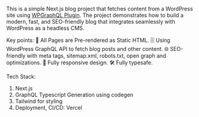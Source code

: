 This is a simple Next.js blog project that fetches content from a WordPress site using [WPGraphQL Plugin](https://www.wpgraphql.com/). The project demonstrates how to build a modern, fast, and SEO-friendly blog that integrates seamlessly with WordPress as a headless CMS.

Key points:
🚀 All Pages are Pre-rendered as Static HTML.
🗄 Using WordPress GraphQL API to fetch blog posts and other content.
🌐 SEO-friendly with meta tags, sitemap.xml, robots.txt, open graph and optimizations.
📱 Fully responsive design.
🛠 Fully typesafe.

Tech Stack:
1. Next.js
2. GraphQL Typescript Generation using codegen
3. Tailwind for styling
4. Deployment, CI/CD: Vercel
